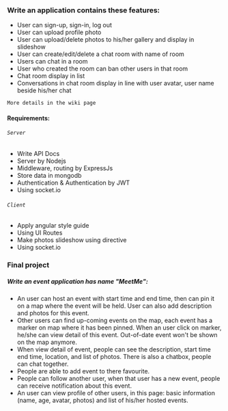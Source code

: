### Write an application contains these features:



- User can sign-up, sign-in, log out
- User can upload profile photo
- User can upload/delete photos to his/her gallery and display in slideshow
- User can create/edit/delete a chat room with name of room
- Users can chat in a room
- User who created the room can ban other users in that room
- Chat room display in list
- Conversations in chat room display in line with user avatar, user name beside his/her chat

`More details in the wiki page`

#### Requirements:

###### `Server`
- Write API Docs
- Server by Nodejs
- Middleware, routing by ExpressJs
- Store data in mongodb
- Authentication & Authentication by JWT
- Using socket.io


###### `Client`
- Apply angular style guide
- Using UI Routes
- Make photos slideshow using directive
- Using socket.io
 

### Final project
##### Write an event application has name "MeetMe":
- An user can host an event with start time and end time, then can pin it on a map where the event will be held. User can also add description and photos for this event.
- Other users can find up-coming events on the map, each event has a marker on map where it has been pinned. When an user click on marker, he/she can view detail of this event. Out-of-date event won't be shown on the map anymore.
- When view detail of event, people can see the description, start time end time, location, and list of photos. There is also a chatbox, people can chat together.
- People are able to add event to there favourite.
- People can follow another user, when that user has a new event, people can receive notification about this event.
- An user can view profile of other users, in this page: basic information (name, age, avatar, photos) and list of his/her hosted events.
